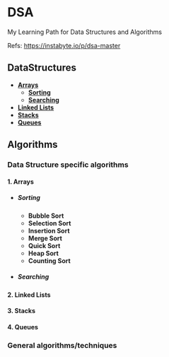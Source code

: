# DSA

My Learning Path for Data Structures and Algorithms

Refs: https://instabyte.io/p/dsa-master

## DataStructures

- [**Arrays**](#1-arrays)
  - [**Sorting**](#sorting)
  - [**Searching**](#searching)
- [**Linked Lists**](#2-linked-lists)
- [**Stacks**](#3-stacks)
- [**Queues**](#4-queues)

## Algorithms

### Data Structure specific algorithms

#### 1. **Arrays**

- ##### **Sorting**

  - **Bubble Sort**
  - **Selection Sort**
  - **Insertion Sort**
  - **Merge Sort**
  - **Quick Sort**
  - **Heap Sort**
  - **Counting Sort**

- ##### **Searching**

#### 2. **Linked Lists**

#### 3. **Stacks**

#### 4. **Queues**

### General algorithms/techniques
